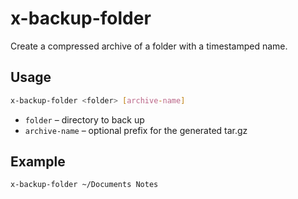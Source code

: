 # x-backup-folder

Create a compressed archive of a folder with a timestamped name.

## Usage

```bash
x-backup-folder <folder> [archive-name]
```

- `folder` – directory to back up
- `archive-name` – optional prefix for the generated tar.gz

## Example

```bash
x-backup-folder ~/Documents Notes
```

<!-- vim: set ft=markdown spell spelllang=en_us cc=80 : -->
